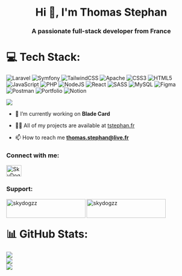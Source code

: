 <h1 align="center">Hi 👋, I'm Thomas Stephan</h1>
<h3 align="center">A passionate full-stack developer from France</h3>

# 💻 Tech Stack:
![Laravel](https://img.shields.io/badge/laravel-%23FF2D20.svg?style=for-the-badge&logo=laravel&logoColor=white) ![Symfony](https://img.shields.io/badge/symfony-%23000000.svg?style=for-the-badge&logo=symfony&logoColor=white) ![TailwindCSS](https://img.shields.io/badge/tailwindcss-%2338B2AC.svg?style=for-the-badge&logo=tailwind-css&logoColor=white) ![Apache](https://img.shields.io/badge/apache-%23D42029.svg?style=for-the-badge&logo=apache&logoColor=white) ![CSS3](https://img.shields.io/badge/css3-%231572B6.svg?style=for-the-badge&logo=css3&logoColor=white) ![HTML5](https://img.shields.io/badge/html5-%23E34F26.svg?style=for-the-badge&logo=html5&logoColor=white) ![JavaScript](https://img.shields.io/badge/javascript-%23323330.svg?style=for-the-badge&logo=javascript&logoColor=%23F7DF1E) ![PHP](https://img.shields.io/badge/php-%23777BB4.svg?style=for-the-badge&logo=php&logoColor=white) ![NodeJS](https://img.shields.io/badge/node.js-6DA55F?style=for-the-badge&logo=node.js&logoColor=white) ![React](https://img.shields.io/badge/react-%2320232a.svg?style=for-the-badge&logo=react&logoColor=%2361DAFB) ![SASS](https://img.shields.io/badge/SASS-hotpink.svg?style=for-the-badge&logo=SASS&logoColor=white) ![MySQL](https://img.shields.io/badge/mysql-%2300f.svg?style=for-the-badge&logo=mysql&logoColor=white) 	![Figma](https://img.shields.io/badge/figma-%23F24E1E.svg?style=for-the-badge&logo=figma&logoColor=white) ![Postman](https://img.shields.io/badge/Postman-FF6C37?style=for-the-badge&logo=postman&logoColor=white) ![Portfolio](https://img.shields.io/badge/Portfolio-%23000000.svg?style=for-the-badge&logo=firefox&logoColor=#FF7139) ![Notion](https://img.shields.io/badge/Notion-%23000000.svg?style=for-the-badge&logo=notion&logoColor=white)

[![](https://visitcount.itsvg.in/api?id=skydogzz&icon=0&color=0)](https://visitcount.itsvg.in)

- 🔭 I’m currently working on **Blade Card**

- 👨‍💻 All of my projects are available at [tstephan.fr](https://tstephan.fr)

- 📫 How to reach me **thomas.stephan@live.fr**

<h3 align="left">Connect with me:</h3>
<p align="left">
<a href="https://discord.gg/SkyDogzz#6138" target="blank"><img align="center" src="https://raw.githubusercontent.com/rahuldkjain/github-profile-readme-generator/master/src/images/icons/Social/discord.svg" alt="SkyDogzz#6138" height="30" width="40" /></a>
</p>

<h3 align="left">Support:</h3>
<p><a href="https://www.buymeacoffee.com/skydogzz"> <img align="left" src="https://cdn.buymeacoffee.com/buttons/v2/default-yellow.png" height="50" width="210" alt="skydogzz" /></a><a href="https://ko-fi.com/skydogzz"> <img align="left" src="https://cdn.ko-fi.com/cdn/kofi3.png?v=3" height="50" width="210" alt="skydogzz" /></a></p><br><br>

# 📊 GitHub Stats:
![](https://github-readme-stats.vercel.app/api?username=skydogzz&theme=dracula&hide_border=false&include_all_commits=false&count_private=false)<br/>
![](https://github-readme-streak-stats.herokuapp.com/?user=skydogzz&theme=dracula&hide_border=false)<br/>
![](https://github-readme-stats.vercel.app/api/top-langs/?username=skydogzz&theme=dracula&hide_border=false&include_all_commits=false&count_private=false&layout=compact)
